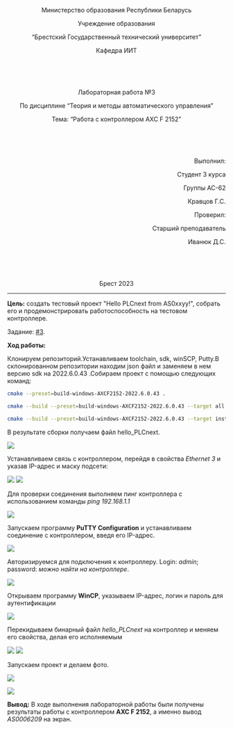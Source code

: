 ﻿<p align="center"> Министерство образования Республики Беларусь</p>
<p align="center">Учреждение образования</p>
<p align="center">“Брестский Государственный технический университет”</p>
<p align="center">Кафедра ИИТ</p>
<br><br><br>
<p align="center">Лабораторная работа №3</p>
<p align="center">По дисциплине “Теория и методы автоматического управления”</p>
<p align="center">Тема: “Работа с контроллером AXC F 2152”</p>
<br><br><br>
<p align="right">Выполнил:</p>
<p align="right">Студент 3 курса</p>
<p align="right">Группы АС-62</p>
<p align="right">Кравцов Г.С.</p>
<p align="right">Проверил:</p>
<p align="right">Старший преподаватель</p>
<p align="right">Иванюк Д.С.</p>
<br><br><br>
<p align="center">Брест 2023</p>

---
<p> <strong>Цель:</strong> создать тестовый проект "Hello PLCnext from AS0xxyy!", собрать его и продемонстрировать работоспособность на тестовом контроллере.</p> 

Задание: [#3](../../../../tasks/task_03/readme.md).
<p> <strong>Ход работы:</strong> </p>
<p>Клонируем репозиторий.Устанавливаем toolchain, sdk, winSCP, Putty.В склонированном репозитории находим json файл и заменяем в нем версию sdk на 2022.6.0.43 .Собираем проект с помощью следующих команд:</p>

 ``` bash
cmake --preset=build-windows-AXCF2152-2022.6.0.43 .
```


 ``` bash
cmake --build --preset=build-windows-AXCF2152-2022.6.0.43 --target all .
```



 ``` bash
cmake --build --preset=build-windows-AXCF2152-2022.6.0.43 --target install .
```

<p>В результате сборки получаем файл <em></em>hello_PLCnext.</p>

![](images/binary_file.jpg)  

<p>Устанавливаем связь с контроллером, перейдя в свойства <em>Ethernet 3</em> и указав IP-адрес и маску подсети:</p>


![](images/connect.jpg)
![](images/connectionIP.jpg)  

<p>Для проверки соединения выполняем пинг контроллера с использованием команды <em>ping 192.168.1.1</em></p>

![](images/check_connection.jpg)  

<p>Запускаем программу <strong>PuTTY Configuration</strong> и устанавливаем соединение с контроллером, введя его IP-адрес.</p>

![](images/putty_connect.jpg) 

<p>Авторизируемся для подключения к контроллеру. Login: <em>admin</em>; password: <em>можно найти на контроллере</em>.</p>

![](images/putty_login.jpg) 

<p>Открываем программу <strong>WinCP</strong>, указываем IP-адрес, логин и пароль для аутентификации</p>

![](images/winSCP_log.jpg) 

<p>Перекидываем бинарный файл <em>hello_PLCnext </em> на контроллер и меняем его свойства, делая его исполняемым</p>

![](images/winSCP.jpg) 
![](images/add_executable.jpg) 

<p>Запускаем проект и делаем фото.</p>

![](images/proof_screenshot.jpg) 

![](images/proof_laptop.jpg) 

<p> <strong> Вывод:</strong> В ходе выполнения лабораторной работы были получены результаты работы с контроллером <strong>AXC F 2152</strong>, а именно вывод <em>AS0006209</em> на экран.</p>
